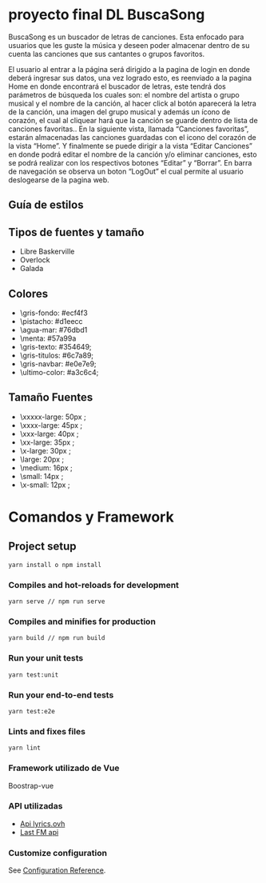 
# proyecto final DL BuscaSong

BuscaSong es un buscador de letras de canciones. Esta enfocado para usuarios que les guste la música y deseen poder almacenar dentro de su cuenta las canciones que sus cantantes o grupos favoritos.

El usuario al entrar a la página será dirigido a la pagina de login en donde deberá ingresar sus datos, una vez logrado esto, es reenviado a la pagina Home en donde encontrará el buscador de letras, este tendrá dos parámetros de búsqueda los cuales son: el nombre del artista o grupo musical y el nombre de la canción, al hacer click al botón aparecerá la letra de la canción, una imagen del grupo musical y además un ícono de corazón, el cual al cliquear hará que la canción se guarde dentro de lista de canciones favoritas..
En la siguiente vista, llamada “Canciones favoritas”, estarán almacenadas las canciones guardadas con el icono del corazón de la vista “Home”. Y finalmente se puede dirigir a la vista “Editar Canciones” en donde podrá editar el nombre de la canción y/o eliminar canciones, esto se podrá realizar con los respectivos botones “Editar” y “Borrar”. En barra de navegación se observa un boton “LogOut” el cual permite al usuario deslogearse de la pagina web.

## Guía de estilos

## Tipos de fuentes y tamaño

- Libre Baskerville
- Overlock
- Galada

## Colores

- \gris-fondo: #ecf4f3
- \pistacho: #d1eecc
- \agua-mar: #76dbd1
- \menta: #57a99a
- \gris-texto: #354649;
- \gris-titulos: #6c7a89;
- \gris-navbar: #e0e7e9;
- \ultimo-color: #a3c6c4;

## Tamaño Fuentes
- \xxxxx-large: 50px ;
- \xxxx-large: 45px ;
- \xxx-large: 40px ;
- \xx-large: 35px ;
- \x-large: 30px ;
- \large: 20px ;
- \medium: 16px ;
- \small: 14px ;
- \x-small: 12px ;

# Comandos y Framework

## Project setup

```
yarn install o npm install
```

### Compiles and hot-reloads for development

```
yarn serve // npm run serve
```

### Compiles and minifies for production

```
yarn build // npm run build
```

### Run your unit tests

```
yarn test:unit
```

### Run your end-to-end tests

```
yarn test:e2e
```

### Lints and fixes files

```
yarn lint
```

### Framework utilizado de Vue

Boostrap-vue

### API utilizadas

- [Api lyrics.ovh](https://lyricsovh.docs.apiary.io/)
- [Last FM api](https://www.last.fm/api/show/artist.getInfo)

### Customize configuration

See [Configuration Reference](https://cli.vuejs.org/config/).
